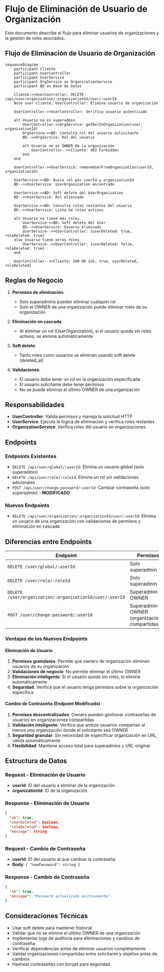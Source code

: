 # Flujo de Eliminación de Usuario de Organización

Este documento describe el flujo para eliminar usuarios de organizaciones y la gestión de roles asociados.

## Flujo de Eliminación de Usuario de Organización

```mermaid
sequenceDiagram
    participant Cliente
    participant UserController
    participant UserService
    participant OrgService as OrganizationService
    participant BD as Base de Datos

    Cliente->>UserController: DELETE /api/user/organization/:organizationId/user/:userId
    Note over Cliente, UserController: Elimina usuario de organización

    UserController->>UserController: Verifica usuario autenticado
    
    alt Usuario no es superadmin
        UserController->>OrgService: getRolInOrganization(user, organizationId)
        OrgService->>BD: Consulta rol del usuario solicitante
        BD-->>OrgService: Rol del usuario
        
        alt Usuario no es OWNER de la organización
            UserController-->>Cliente: 403 Forbidden
        end
    end
    
    UserController->>UserService: removeUserFromOrganization(userId, organizationId)
    
    UserService->>BD: Busca rol por userId y organizationId
    BD-->>UserService: UserOrganization encontrado
    
    UserService->>BD: Soft delete del UserOrganization
    BD-->>UserService: Rol eliminado
    
    UserService->>BD: Consulta roles restantes del usuario
    BD-->>UserService: Lista de roles activos
    
    alt Usuario no tiene más roles
        UserService->>BD: Soft delete del User
        BD-->>UserService: Usuario eliminado
        UserService-->>UserController: {userDeleted: true, roleDeleted: true}
    else Usuario tiene otros roles
        UserService-->>UserController: {userDeleted: false, roleDeleted: true}
    end
    
    UserController-->>Cliente: 200 OK {ok: true, userDeleted, roleDeleted}
```

## Reglas de Negocio

1. **Permisos de eliminación**: 
   - Solo superadmins pueden eliminar cualquier rol
   - Solo el OWNER de una organización puede eliminar roles de su organización

2. **Eliminación en cascada**: 
   - Al eliminar un rol (UserOrganization), si el usuario queda sin roles activos, se elimina automáticamente

3. **Soft delete**: 
   - Tanto roles como usuarios se eliminan usando soft delete (deleted_at)

4. **Validaciones**:
   - El usuario debe tener un rol en la organización especificada
   - El usuario solicitante debe tener permisos
   - No se puede eliminar el último OWNER de una organización

## Responsabilidades

- **UserController**: Valida permisos y maneja la solicitud HTTP
- **UserService**: Ejecuta la lógica de eliminación y verifica roles restantes
- **OrganizationService**: Verifica roles del usuario en organizaciones

## Endpoints

### Endpoints Existentes
- `DELETE /api/user/global/:userId`: Elimina un usuario global (solo superadmin)
- `DELETE /api/user/role/:roleId`: Elimina un rol sin validaciones adicionales
- `POST /api/user/change-password/:userId`: Cambiar contraseña (solo superadmin) - **MODIFICADO**

### Nuevos Endpoints
- `DELETE /api/user/organization/:organizationId/user/:userId`: Elimina un usuario de una organización con validaciones de permisos y eliminación en cascada

## Diferencias entre Endpoints

| Endpoint | Permisos | Validaciones | Funcionalidad |
|----------|----------|-------------|---------------|
| `DELETE /user/global/:userId` | Solo superadmin | Básicas | Eliminación global |
| `DELETE /user/role/:roleId` | Solo superadmin | Ninguna | Eliminación simple |
| `DELETE /user/organization/:organizationId/user/:userId` | Superadmin u OWNER | Completas | Eliminación inteligente |
| `POST /user/change-password/:userId` | Superadmin u OWNER (organizaciones compartidas) | Completas | Cambio contraseña inteligente |

### Ventajas de los Nuevos Endpoints

#### Eliminación de Usuario
1. **Permisos granulares**: Permite que owners de organización eliminen usuarios de su organización
2. **Validaciones de negocio**: No permite eliminar el último OWNER
3. **Eliminación inteligente**: Si el usuario queda sin roles, lo elimina automáticamente
4. **Seguridad**: Verifica que el usuario tenga permisos sobre la organización específica

#### Cambio de Contraseña (Endpoint Modificado)
1. **Permisos descentralizados**: Owners pueden gestionar contraseñas de usuarios en organizaciones compartidas
2. **Validación inteligente**: Verifica que ambos usuarios compartan al menos una organización donde el solicitante sea OWNER
3. **Seguridad granular**: Sin necesidad de especificar organización en URL, valida automáticamente
4. **Flexibilidad**: Mantiene acceso total para superadmins y URL original

## Estructura de Datos

### Request - Eliminación de Usuario
- **userId**: ID del usuario a eliminar de la organización
- **organizationId**: ID de la organización

### Response - Eliminación de Usuario
```json
{
  "ok": true,
  "userDeleted": boolean,
  "roleDeleted": boolean,
  "message": string
}
```

### Request - Cambio de Contraseña
- **userId**: ID del usuario al que cambiar la contraseña
- **Body**: `{ "newPassword": string }`

### Response - Cambio de Contraseña
```json
{
  "ok": true,
  "message": "Password actualizado exitosamente"
}
```

## Consideraciones Técnicas

- Usar soft delete para mantener historial
- Validar que no se elimine el último OWNER de una organización
- Implementar logs de auditoría para eliminaciones y cambios de contraseña
- Verificar dependencias antes de eliminar usuarios completamente
- Validar organizaciones compartidas entre solicitante y objetivo antes de cambios
- Hashear contraseñas con bcrypt para seguridad